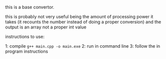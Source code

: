 this is a base convertor.

this is probably not very useful being the amount of processing power it takes
(it recounts the number instead of doing a proper conversion)
and the output is an array not a proper int value

instructions to use:

1: compile `g++ main.cpp -o main.exe`
2: run in command line
3: follow the in program instructions
